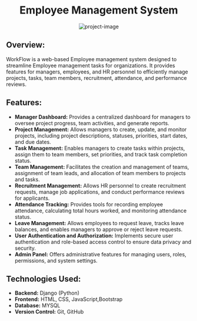 <h1 align="center" id="title">Employee Management System</h1>

<p align="center"><img src="https://socialify.git.ci/athul-binu/WorkFlow/image?font=Inter&amp;language=1&amp;name=1&amp;owner=1&amp;pattern=Plus&amp;theme=Auto" alt="project-image"></p>

## Overview:
WorkFlow is a web-based Employee management system designed to streamline Employee management tasks for organizations. It provides features for managers, employees, and HR personnel to efficiently manage projects, tasks, team members, recruitment, attendance, and performance reviews.

## Features:
- **Manager Dashboard:** Provides a centralized dashboard for managers to oversee project progress, team activities, and generate reports.
- **Project Management:** Allows managers to create, update, and monitor projects, including project descriptions, statuses, priorities, start dates, and due dates.
- **Task Management:** Enables managers to create tasks within projects, assign them to team members, set priorities, and track task completion status.
- **Team Management:** Facilitates the creation and management of teams, assignment of team leads, and allocation of team members to projects and tasks.
- **Recruitment Management:** Allows HR personnel to create recruitment requests, manage job applications, and conduct performance reviews for applicants.
- **Attendance Tracking:** Provides tools for recording employee attendance, calculating total hours worked, and monitoring attendance status.
- **Leave Management:** Allows employees to request leave, tracks leave balances, and enables managers to approve or reject leave requests.
- **User Authentication and Authorization:** Implements secure user authentication and role-based access control to ensure data privacy and security.
- **Admin Panel:** Offers administrative features for managing users, roles, permissions, and system settings.

## Technologies Used:
- **Backend:** Django (Python)
- **Frontend:** HTML, CSS, JavaScript,Bootstrap
- **Database:** MYSQL
- **Version Control:** Git, GitHub
